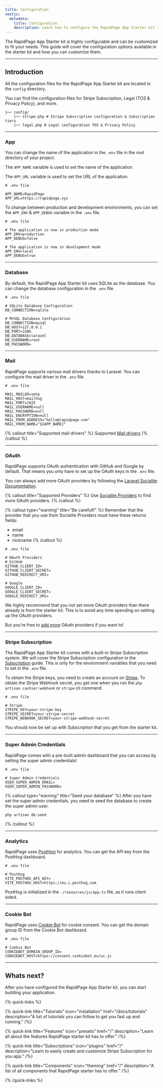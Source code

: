 ```yaml
---
title: Configuration
nextjs:
  metadata:
    title: Configuration
    description: Learn how to configure the RapidPage App Starter kit for your next project.
---
```


The RapidPage App Starter kit is highly configurable and can be customized to fit your needs. This guide will cover the configuration options available in the starter kit and how you can customize them.

---

## Introduction
All the configuration files for the RapidPage App Starter kit are located in the `config` directory. 

You can find the configuration files for Stripe Subscription, Legal (TOS & Privacy Policy), and more.

```shell
├── config/
    |── stripe.php # Stripe Subscription configuration & Subscription tiers
    |── legal.php # Legal configuration TOS & Privacy Policy
```
---

### App
You can change the name of the application in the `.env` file in the root directory of your project. 

The `APP_NAME` variable is used to set the name of the application.

The `APP_URL` variable is used to set the URL of the application.

```shell
# .env file

APP_NAME=RapidPage
APP_URL=https://rapidpage.xyz
```

To change between production and development environments, you can set the `APP_ENV` & `APP_DEBUG` variable in the `.env` file.

```shell
# .env file

# The application is now in production mode
APP_ENV=production
APP_DEBUG=false

# The application is now in development mode
APP_ENV=local
APP_DEBUG=true
```

---

### Database
By default, the RapidPage App Starter kit uses SQLite as the database. You can change the database configuration in the `.env` file.

```shell
# .env file

# SQLite Database Configuration
DB_CONNECTION=sqlite

# MYSQL Database Configuration
DB_CONNECTION=mysql
DB_HOST=127.0.0.1
DB_PORT=3306
DB_DATABASE=laravel
DB_USERNAME=root
DB_PASSWORD=
```

---

### Mail
RapidPage supports various mail drivers thanks to Laravel. You can configure the mail driver in the `.env` file.

```shell
# .env file

MAIL_MAILER=smtp
MAIL_HOST=mailhog
MAIL_PORT=1025
MAIL_USERNAME=null
MAIL_PASSWORD=null
MAIL_ENCRYPTION=null
MAIL_FROM_ADDRESS="hello@rapidpage.com"
MAIL_FROM_NAME="${APP_NAME}"
```

{% callout title="Supported mail drivers" %}
Supported [Mail drivers](https://laravel.com/docs/11.x/mail#driver-prerequisites)
{% /callout %}

---

### OAuth

RapidPage supports OAuth authentication with GitHub and Google by default. That means you only have to set up the OAuth keys in the `.env` file.

You can always add more OAuth providers by following the [Laravel Socialite Documentation](https://laravel.com/docs/socialite).

{% callout title="Supported Providers" %}
Use [Socialite Providers](https://socialiteproviders.com/) to find more OAuth providers.
{% /callout %}

{% callout type="warning" title="Be carefull!" %}
Remember that the provider that you use from Socialite Providers must have these returns fields:

- email
- name
- nickname
{% /callout %}

```shell
# .env file

# OAuth Providers
# GitHub
GITHUB_CLIENT_ID=
GITHUB_CLIENT_SECRET=
GITHUB_REDIRECT_URI=

# Google
GOOGLE_CLIENT_ID=
GOOGLE_CLIENT_SECRET=
GOOGLE_REDIRECT_URI=
```

We highly recommend that you not set more OAuth providers than there already is from the starter kit. This is to avoid any time spending on setting up the OAuth providers.

But you're free to [add more](/docs/oauth) OAuth providers if you want to!

---

### Stripe Subscription

The RapidPage App Starter kit comes with a built-in Stripe Subscription system. We will cover the Stripe Subscription configuration in the [Subscription](/docs/subscription) guide. This is only for the environment variables that you need to set in the `.env` file.

To obtain the Stripe keys, you need to create an account on [Stripe](https://stripe.com/).
To obtain the Stripe Webhook secret, you get one when you run the `php artisan cashier:webhook` or `stripe` cli command.

```shell
# .env file

# Stripe
STRIPE_KEY=your-stripe-key
STRIPE_SECRET=your-stripe-secret
STRIPE_WEBHOOK_SECRET=your-stripe-webhook-secret
```

You should now be set up with Subscription that you get from the starter kit.

---


### Super Admin Credentials
RapidPage comes with a pre-built admin dashboard that you can access by setting the super admin credentials!

```shell
# .env file

# Super Admin Credentials
USER_SUPER_ADMIN_EMAIL=
USER_SUPER_ADMIN_PASSWORD=
```

{% callout type="warning" title="Seed your database" %}
After you have set the super admin credentials, you need to seed the database to create the super admin user.

```shell
php artisan db:seed
```
{% /callout %}

---

### Analytics
RapidPage uses [PostHog](https://eu.posthog.com) for analytics. You can get the API key from the PostHog dashboard.

```shell
# .env file

# Posthog
VITE_POSTHOG_API_KEY=
VITE_POSTHOG_HOST=https://eu.i.posthog.com
```

PostHog is initialized in the `./resources/js/app.ts` file, as it runs client sided.

---

### Cookie Bot
RapidPage uses [Cookie Bot](https://www.cookiebot.com/) for cookie consent. You can get the domain group ID from the Cookie Bot dashboard.

```shell
# .env file

# Cookie Bot
COOKIEBOT_DOMAIN_GROUP_ID=
COOKIEBOT_HOST=https://consent.cookiebot.eu/uc.js
```

---

## Whats next?

After you have configured the RapidPage App Starter kit, you can start building your application.
    
{% quick-links %}

{% quick-link title="Tutorials" icon="installation" href="/docs/tutorials" description="A list of tutorials you can follow to get you fast up and running." /%}

{% quick-link title="Features" icon="presets" href="/" description="Learn all about the features RapidPage starter kit has to offer." /%}

{% quick-link title="Subscriptions" icon="plugins" href="/" description="Learn to easily create and customize Stripe Subscription for you app." /%}

{% quick-link title="Components" icon="theming" href="/" description="A list of all components that RapidPage starter has to offer." /%}


{% /quick-links %}
